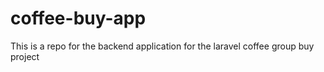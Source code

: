 # coffee-buy-app
This is a repo for the backend application for the laravel coffee group buy project
